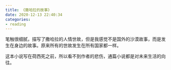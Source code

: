 ```yaml
---
title: 《撒哈拉的故事》
date: 2020-12-13 22:40:34
categories: 
- reading
---
```


笔触很细腻，描写了撒哈拉的人情世故，但是我感觉不是国外的沙漠故事，而是发生在身边的故事。原来所有的世故发生在所有国家都一样。

这本小说写在荷西死之前，所以看不到作者的悲伤，通篇小说都是对未来生活的向往。


